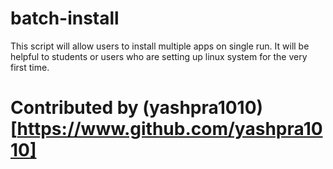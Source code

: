 # batch-install

This script will allow users to install multiple apps on single run.
It will be helpful to students or users who are setting up linux system for the very first time.

# Contributed by (yashpra1010)[https://www.github.com/yashpra1010]
